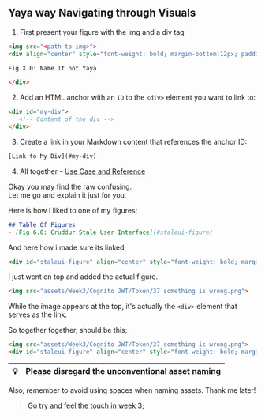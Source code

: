## Yaya way Navigating through Visuals


1. First present your figure with the img and a div tag 
```html
<img src="<path-to-img>">
<div align="center" style="font-weight: bold; margin-bottom:12px; padding-top:0px">

Fig X.0: Name It not Yaya

</div>
```

2. Add an HTML anchor with an `ID` to the `<div>` element you want to link to:
```html
<div id="my-div">
   <!-- Content of the div -->
</div>
```

3. Create a link in your Markdown content that references the anchor ID:
```html
[Link to My Div](#my-div)
```

4. All together - [Use Case and Reference](https://raw.githubusercontent.com/yaya2devops/aws-cloud-project-bootcamp/main/journal/week3.md)


Okay you may find the raw confusing.<br>
Let me go and explain it just for you.

Here is how I liked to one of my figures;
```md
## Table Of Figures
- [Fig 6.0: Cruddur Stale User Interface](#staleui-figure)
```

And here how i made sure its linked;

```md
<div id="staleui-figure" align="center" style="font-weight: bold; margin-bottom:12px; padding-top:0px">Fig 6.0: Cruddur Stale User Interface </div>
```

I just went on top and added the actual figure.
```md
<img src="assets/Week3/Cognito JWT/Token/37 something is wrong.png">
```

While the image appears at the top, it's actually the `<div>` element that serves as the link.

So together fogether, should be this;

```md
<img src="assets/Week3/Cognito JWT/Token/37 something is wrong.png">
<div id="staleui-figure" align="center" style="font-weight: bold; margin-bottom:12px; padding-top:0px">Fig 6.0: Cruddur Stale User Interface </div>
```
|💡|Please disregard the unconventional asset naming|
|--|--|

Also, remember to avoid using spaces when naming assets. Thank me later!

> [Go try and feel the touch in week 3;](../week3.md#table-of-figures)